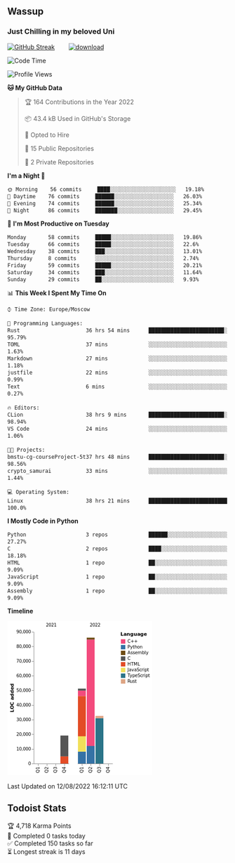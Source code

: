 ## Wassup 
### Just Chilling in my beloved Uni 

<!--
-->

[![GitHub Streak](http://github-readme-streak-stats.herokuapp.com?user=archeoss&theme=shades-of-purple&hide_border=true&date_format=j%20M%5B%20Y%5D)](https://git.io/streak-stats)&nbsp;&nbsp;&nbsp;&nbsp;&nbsp;&nbsp;&nbsp;&nbsp;[![download](https://user-images.githubusercontent.com/68448737/147796309-d8b65b1d-4dde-40d9-b03a-2b42aaa6cd43.jpeg)
](http://bmstu.ru/)

<!--START_SECTION:waka-->
![Code Time](http://img.shields.io/badge/Code%20Time-454%20hrs%2016%20mins-blue)

![Profile Views](http://img.shields.io/badge/Profile%20Views-0-blue)

**🐱 My GitHub Data** 

> 🏆 164 Contributions in the Year 2022
 > 
> 📦 43.4 kB Used in GitHub's Storage 
 > 
> 💼 Opted to Hire
 > 
> 📜 15 Public Repositories 
 > 
> 🔑 2 Private Repositories  
 > 
**I'm a Night 🦉** 

```text
🌞 Morning    56 commits     ████░░░░░░░░░░░░░░░░░░░░░   19.18% 
🌆 Daytime    76 commits     ██████░░░░░░░░░░░░░░░░░░░   26.03% 
🌃 Evening    74 commits     ██████░░░░░░░░░░░░░░░░░░░   25.34% 
🌙 Night      86 commits     ███████░░░░░░░░░░░░░░░░░░   29.45%

```
📅 **I'm Most Productive on Tuesday** 

```text
Monday       58 commits     █████░░░░░░░░░░░░░░░░░░░░   19.86% 
Tuesday      66 commits     █████░░░░░░░░░░░░░░░░░░░░   22.6% 
Wednesday    38 commits     ███░░░░░░░░░░░░░░░░░░░░░░   13.01% 
Thursday     8 commits      ░░░░░░░░░░░░░░░░░░░░░░░░░   2.74% 
Friday       59 commits     █████░░░░░░░░░░░░░░░░░░░░   20.21% 
Saturday     34 commits     ███░░░░░░░░░░░░░░░░░░░░░░   11.64% 
Sunday       29 commits     ██░░░░░░░░░░░░░░░░░░░░░░░   9.93%

```


📊 **This Week I Spent My Time On** 

```text
⌚︎ Time Zone: Europe/Moscow

💬 Programming Languages: 
Rust                     36 hrs 54 mins      ████████████████████████░   95.79% 
TOML                     37 mins             ░░░░░░░░░░░░░░░░░░░░░░░░░   1.63% 
Markdown                 27 mins             ░░░░░░░░░░░░░░░░░░░░░░░░░   1.18% 
justfile                 22 mins             ░░░░░░░░░░░░░░░░░░░░░░░░░   0.99% 
Text                     6 mins              ░░░░░░░░░░░░░░░░░░░░░░░░░   0.27%

🔥 Editors: 
CLion                    38 hrs 9 mins       ████████████████████████░   98.94% 
VS Code                  24 mins             ░░░░░░░░░░░░░░░░░░░░░░░░░   1.06%

🐱‍💻 Projects: 
bmstu-cg-courseProject-5t37 hrs 48 mins      ████████████████████████░   98.56% 
crypto_samurai           33 mins             ░░░░░░░░░░░░░░░░░░░░░░░░░   1.44%

💻 Operating System: 
Linux                    38 hrs 21 mins      █████████████████████████   100.0%

```

**I Mostly Code in Python** 

```text
Python                   3 repos             ██████░░░░░░░░░░░░░░░░░░░   27.27% 
C                        2 repos             ████░░░░░░░░░░░░░░░░░░░░░   18.18% 
HTML                     1 repo              ██░░░░░░░░░░░░░░░░░░░░░░░   9.09% 
JavaScript               1 repo              ██░░░░░░░░░░░░░░░░░░░░░░░   9.09% 
Assembly                 1 repo              ██░░░░░░░░░░░░░░░░░░░░░░░   9.09%

```


**Timeline**

![Chart not found](https://raw.githubusercontent.com/archeoss/archeoss/master/charts/bar_graph.png) 


 Last Updated on 12/08/2022 16:12:11 UTC
<!--END_SECTION:waka-->

## Todoist Stats

<!-- TODO-IST:START -->
🏆  4,718 Karma Points           
🌸  Completed 0 tasks today           
✅  Completed 150 tasks so far           
⏳  Longest streak is 11 days
<!-- TODO-IST:END -->
